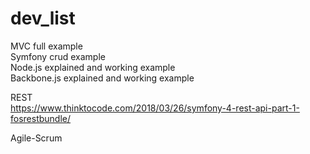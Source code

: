 # dev_list

MVC full example<br>
Symfony crud example<br>
Node.js explained and working example<br>
Backbone.js explained and working example<br>


REST<br>
https://www.thinktocode.com/2018/03/26/symfony-4-rest-api-part-1-fosrestbundle/  <br>


Agile-Scrum<br>
